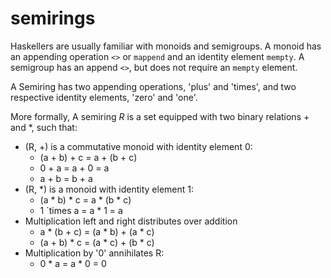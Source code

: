 semirings
==========

Haskellers are usually familiar with monoids and semigroups. A monoid has an appending operation `<>` or `mappend` and an identity element `mempty`. A semigroup has an append `<>`, but does not require an `mempty` element.

A Semiring has two appending operations, 'plus' and 'times', and two respective identity elements, 'zero' and 'one'.

More formally, A semiring <i>R</i> is a set equipped with two binary relations + and *, such that:

- (R, +) is a commutative monoid with identity element 0:
  - (a + b) + c = a + (b + c)
  - 0 + a = a + 0 = a
  - a + b = b + a
- (R, *) is a monoid with identity element 1:
  - (a * b) * c = a * (b * c)
  - 1 `times a = a * 1 = a
- Multiplication left and right distributes over addition
  - a * (b + c) = (a * b) + (a * c)
  - (a + b) * c = (a * c) + (b * c)
- Multiplication by '0' annihilates R:
  - 0 * a = a * 0 = 0
